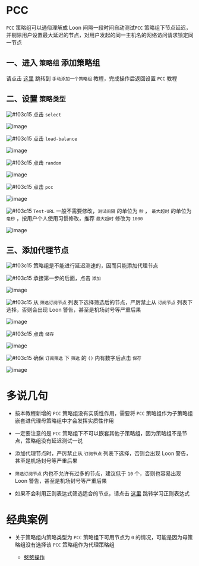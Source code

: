 # PCC

`PCC` 策略组可以通俗理解成 Loon 间隔一段时间自动测试`PCC` 策略组下节点延迟，并剔除用户设置最大延迟的节点，对用户发起的同一主机名的网络访问请求锁定同一节点

## 一、进入 `策略组` 添加策略组

请点击 [这里](https://github.com/chiupam/tutorial/blob/master/Loon/Plus/New_Proxy_Group.md) 跳转到 `手动添加一个策略组` 教程，完成操作后返回设置 `PCC` 教程

## 二、设置 `策略类型`

![#f03c15](https://placehold.it/15/f03c15/000000?text=+) 点击 `select` 

![image](https://raw.githubusercontent.com/chiupam/tutorial-image/master/Loon/Plus/URL-Test_1.jpg)

![#f03c15](https://placehold.it/15/f03c15/000000?text=+) 点击 `load-balance` 

![image](https://raw.githubusercontent.com/chiupam/tutorial-image/master/Loon/Plus/PCC_1.jpg)

![#f03c15](https://placehold.it/15/f03c15/000000?text=+) 点击 `random`

![image](https://raw.githubusercontent.com/chiupam/tutorial-image/master/Loon/Plus/PCC_2.jpg)

![#f03c15](https://placehold.it/15/f03c15/000000?text=+) 点击 `pcc`

![image](https://raw.githubusercontent.com/chiupam/tutorial-image/master/Loon/Plus/PCC_3.jpg)

![#f03c15](https://placehold.it/15/f03c15/000000?text=+) `Test-URL` 一般不需要修改，`测试间隔` 的单位为 `秒` ， `最大超时` 的单位为 `毫秒` ，按用户个人使用习惯修改，推荐 `最大超时` 修改为 `1000`

![image](https://raw.githubusercontent.com/chiupam/tutorial-image/master/Loon/Plus/PCC_4.jpg)

## 三、添加代理节点

![#f03c15](https://placehold.it/15/f03c15/000000?text=+) 策略组是不能进行延迟测速的，因而只能添加代理节点

![#f03c15](https://placehold.it/15/f03c15/000000?text=+) 承接第一步的后面，点击 `添加`

![image](https://raw.githubusercontent.com/chiupam/tutorial-image/master/Loon/Plus/PCC_5.jpg)

![#f03c15](https://placehold.it/15/f03c15/000000?text=+) 从 `筛选订阅节点` 列表下选择筛选后的节点，严厉禁止从 `订阅节点` 列表下选择，否则会出现 Loon 警告，甚至是机场封号等严重后果

![image](https://raw.githubusercontent.com/chiupam/tutorial-image/master/Loon/Plus/PCC_6.jpg)

![#f03c15](https://placehold.it/15/f03c15/000000?text=+) 点击 `储存`

![image](https://raw.githubusercontent.com/chiupam/tutorial-image/master/Loon/Plus/PCC_7.jpg)

![#f03c15](https://placehold.it/15/f03c15/000000?text=+) 确保 `订阅筛选` 下 `筛选` 的 `()` 内有数字后点击 `保存`

![image](https://raw.githubusercontent.com/chiupam/tutorial-image/master/Loon/Plus/PCC_8.jpg)

# 多说几句

- 按本教程新增的 `PCC` 策略组没有实质性作用，需要将 `PCC` 策略组作为子策略组嵌套进代理母策略组中才会发挥实质性作用

- 一定要注意的是 `PCC` 策略组下不可以嵌套其他子策略组，因为策略组不是节点，策略组没有延迟测试一说

- 添加代理节点时，严厉禁止从 `订阅节点` 列表下选择，否则会出现 Loon 警告，甚至是机场封号等严重后果

- `筛选订阅节点` 内也不允许有过多的节点，建议低于 `10` 个，否则也容易出现 Loon 警告，甚至是机场封号等严重后果

- 如果不会利用正则表达式筛选适合的节点，请点击 [这里](https://github.com/chiupam/tutorial/blob/master/Loon/Plus/Regex.md) 跳转学习正则表达式

# 经典案例

- 关于策略组内策略类型为 `PCC` 策略组下可用节点为 `0` 的情况，可能是因为母策略组没有选择该 `PCC` 策略组作为代理策略组

  - [憨憨操作](https://t.me/Loon0x00/350123)
